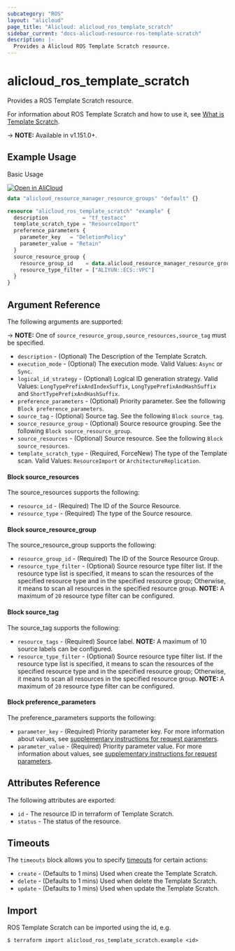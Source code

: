 ```yaml
---
subcategory: "ROS"
layout: "alicloud"
page_title: "Alicloud: alicloud_ros_template_scratch"
sidebar_current: "docs-alicloud-resource-ros-template-scratch"
description: |-
  Provides a Alicloud ROS Template Scratch resource.
---
```


# alicloud\_ros\_template\_scratch

Provides a ROS Template Scratch resource.

For information about ROS Template Scratch and how to use it, see [What is Template Scratch](https://www.alibabacloud.com/help/zh/doc-detail/352074.html).

-> **NOTE:** Available in v1.151.0+.

## Example Usage

Basic Usage

<div style="display: block;margin-bottom: 40px;"><div class="oics-button" style="float: right;position: absolute;margin-bottom: 10px;">
  <a href="https://api.aliyun.com/terraform?resource=alicloud_ros_template_scratch&exampleId=92c0262b-d580-e95a-fab6-ccaf1f1d6e4b78f8b271&activeTab=example&spm=docs.r.ros_template_scratch.0.92c0262bd5&intl_lang=EN_US" target="_blank">
    <img alt="Open in AliCloud" src="https://img.alicdn.com/imgextra/i1/O1CN01hjjqXv1uYUlY56FyX_!!6000000006049-55-tps-254-36.svg" style="max-height: 44px; max-width: 100%;">
  </a>
</div></div>

```terraform
data "alicloud_resource_manager_resource_groups" "default" {}

resource "alicloud_ros_template_scratch" "example" {
  description           = "tf_testacc"
  template_scratch_type = "ResourceImport"
  preference_parameters {
    parameter_key   = "DeletionPolicy"
    parameter_value = "Retain"
  }
  source_resource_group {
    resource_group_id    = data.alicloud_resource_manager_resource_groups.default.ids.0
    resource_type_filter = ["ALIYUN::ECS::VPC"]
  }
}

```

## Argument Reference

The following arguments are supported:

-> **NOTE:** One of `source_resource_group,source_resources,source_tag` must be specified.

* `description` - (Optional) The Description of the Template Scratch.
* `execution_mode` - (Optional) The execution mode. Valid Values: `Async` or `Sync`.
* `logical_id_strategy` - (Optional) Logical ID generation strategy. Valid Values: `LongTypePrefixAndIndexSuffix`, `LongTypePrefixAndHashSuffix` and `ShortTypePrefixAndHashSuffix`.
* `preference_parameters` - (Optional) Priority parameter. See the following `Block preference_parameters`.
* `source_tag` - (Optional) Source tag. See the following `Block source_tag`.
* `source_resource_group` - (Optional) Source resource grouping. See the following `Block source_resource_group`.
* `source_resources` - (Optional) Source resource. See the following `Block source_resources`.
* `template_scratch_type` - (Required, ForceNew) The type of the Template scan. Valid Values: `ResourceImport` or `ArchitectureReplication`.

#### Block source_resources

The source_resources supports the following: 

* `resource_id` - (Required) The ID of the Source Resource.
* `resource_type` - (Required) The type of the Source resource.

#### Block source_resource_group

The source_resource_group supports the following: 

* `resource_group_id` - (Required) The ID of the Source Resource Group.
* `resource_type_filter` - (Optional) Source resource type filter list. If the resource type list is specified, it means to scan the resources of the specified resource type and in the specified resource group; Otherwise, it means to scan all resources in the specified resource group. **NOTE:** A maximum of `20` resource type filter can be configured.

#### Block source_tag

The source_tag supports the following: 

* `resource_tags` - (Required) Source label. **NOTE:** A maximum of 10 source labels can be configured.
* `resource_type_filter` - (Optional) Source resource type filter list. If the resource type list is specified, it means to scan the resources of the specified resource type and in the specified resource group; Otherwise, it means to scan all resources in the specified resource group. **NOTE:** A maximum of `20` resource type filter can be configured.

#### Block preference_parameters

The preference_parameters supports the following: 

* `parameter_key` - (Required) Priority parameter key. For more information about values, see [supplementary instructions for request parameters](https://www.alibabacloud.com/help/zh/doc-detail/358846.html#h2-url-4).
* `parameter_value` - (Required) Priority parameter value. For more information about values, see [supplementary instructions for request parameters](https://www.alibabacloud.com/help/zh/doc-detail/358846.html#h2-url-4).

## Attributes Reference

The following attributes are exported:

* `id` - The resource ID in terraform of Template Scratch.
* `status` - The status of the resource.

## Timeouts

The `timeouts` block allows you to specify [timeouts](https://www.terraform.io/docs/configuration-0-11/resources.html#timeouts) for certain actions:

* `create` - (Defaults to 1 mins) Used when create the Template Scratch.
* `delete` - (Defaults to 1 mins) Used when delete the Template Scratch.
* `update` - (Defaults to 1 mins) Used when update the Template Scratch.

## Import

ROS Template Scratch can be imported using the id, e.g.

```shell
$ terraform import alicloud_ros_template_scratch.example <id>
```